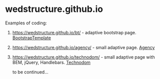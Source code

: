 # wedstructure.github.io
Examples of coding:
1. https://wedstructure.github.io/bt/ - adaptive bootstrap page.
   [BootstrapTemplate](https://wedstructure.github.io/bt/)
1. https://wedstructure.github.io/agency/ - small adaptive page.
   [Agency](https://wedstructure.github.io/agency/)
1. https://wedstructure.github.io/technodom/ - small adaptive page with BEM, jQuery, Handlebars.
   [Technodom](https://wedstructure.github.io/technodom/)

   to be continued...
